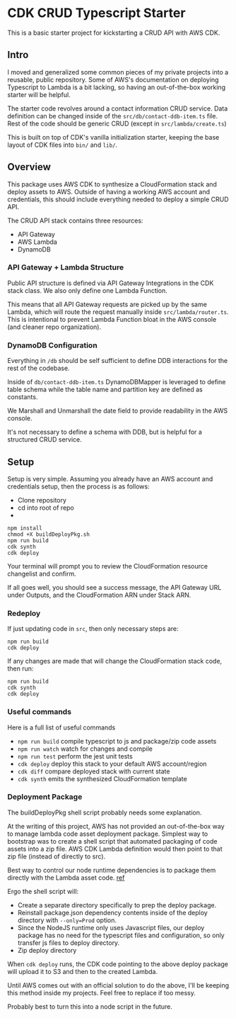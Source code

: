 # CDK CRUD Typescript Starter

This is a basic starter project for kickstarting a CRUD API with AWS CDK.

## Intro

I moved and generalized some common pieces of my private projects into a reusable, public repository. Some of AWS's documentation on deploying Typescript to Lambda is a bit lacking, so  having an out-of-the-box working starter will be helpful.

The starter code revolves around a contact information CRUD service. Data definition can be changed inside of the `src/db/contact-ddb-item.ts` file. Rest of the code should be generic CRUD (except in `src/lambda/create.ts`)

This is built on top of CDK's vanilla initialization starter, keeping the base layout of CDK files into `bin/` and `lib/`.

## Overview

This package uses AWS CDK to synthesize a CloudFormation stack and deploy assets to AWS. Outside of having a working AWS account and credentials, this should include everything needed to deploy a simple CRUD API.

The CRUD API stack contains three resources:
* API Gateway
* AWS Lambda
* DynamoDB

### API Gateway + Lambda Structure

Public API structure is defined via API Gateway Integrations in the CDK stack class. We also only define one Lambda Function.

This means that all API Gateway requests are picked up by the same Lambda, which will route the request manually inside `src/lambda/router.ts`. This is intentional to prevent Lambda Function bloat in the AWS console (and cleaner repo organization).

### DynamoDB Configuration

Everything in  `/db` should be self sufficient to define DDB interactions for the rest of the codebase.

Inside of `db/contact-ddb-item.ts` DynamoDBMapper is leveraged to define table schema while the table name and partition key are defined as constants.

We Marshall and Unmarshall the date field to provide readability in the AWS console.

It's not necessary to define a schema with DDB, but is helpful for a structured CRUD service.


## Setup

Setup is very simple. Assuming you already have an AWS account and credentials setup, then the process is as follows:

* Clone repository
* cd into root of repo
* 
```
npm install
chmod +X buildDeployPkg.sh
npm run build
cdk synth
cdk deploy
```

Your terminal will prompt you to review the CloudFormation resource changelist and confirm.

If all goes well, you should see a success message, the API Gateway URL under Outputs, and the CloudFormation ARN under Stack ARN.

### Redeploy
If just updating code in `src`, then only necessary steps are:
```
npm run build
cdk deploy
```

If any changes are made that will change the CloudFormation stack code, then run:
```
npm run build
cdk synth
cdk deploy
```

### Useful commands
Here is a full list of useful commands

 * `npm run build`   compile typescript to js and package/zip code assets
 * `npm run watch`   watch for changes and compile
 * `npm run test`    perform the jest unit tests
 * `cdk deploy`      deploy this stack to your default AWS account/region
 * `cdk diff`        compare deployed stack with current state
 * `cdk synth`       emits the synthesized CloudFormation template


### Deployment Package
The buildDeployPkg shell script probably needs some explanation.

At the writing of this project, AWS has not provided an out-of-the-box way to manage lambda code asset deployment package. Simplest way to bootstrap was to create a shell script that automated packaging of code assets into a zip file. AWS CDK Lambda definition would then point to that zip file (instead of directly to src).

Best way to control our node runtime dependencies is to package them directly with the Lambda asset code. [ref](https://docs.aws.amazon.com/lambda/latest/dg/best-practices.html)

Ergo the shell script will:

* Create a separate directory specifically to prep the deploy package.
* Reinstall package.json dependency contents inside of the deploy directory with `--only=Prod` option.
* Since the NodeJS runtime only uses Javascript files, our deploy package has no need for the typescript files and configuration, so only transfer js files to deploy directory.
* Zip deploy directory

When `cdk deploy` runs, the CDK code pointing to the above deploy package will upload it to S3 and then to the created Lambda. 

Until AWS comes out with an official solution to do the above, I'll be keeping this method inside my projects. Feel free to replace if too messy.

Probably best to turn this into a node script in the future.
